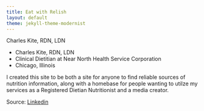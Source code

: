 ```yaml
---
title: Eat with Relish
layout: default
theme: jekyll-theme-modernist
---
```

Charles Kite, RDN, LDN

- Charles Kite, RDN, LDN
- Clinical Dietitian at Near North Health Service Corporation
- Chicago, Illinois

I created this site to be both a site for anyone to find reliable sources of nutrition information,
along with a homebase for people wanting to utilze my services as a Registered Dietian Nutritionist
and a media creator.

Source: [Linkedin](https://www.linkedin.com/in/charleslkite/)
